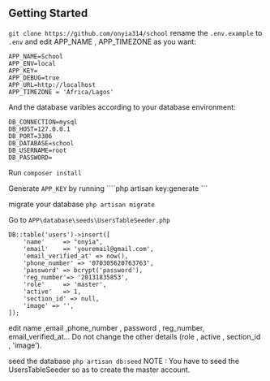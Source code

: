 ## Getting Started
```git clone https://github.com/onyia314/school```
rename the ```.env.example``` to ```.env``` and edit APP_NAME , APP_TIMEZONE as you want:
```
APP_NAME=School
APP_ENV=local
APP_KEY=
APP_DEBUG=true
APP_URL=http://localhost
APP_TIMEZONE = 'Africa/Lagos'

```
And the database varibles according to your database environment:

```
DB_CONNECTION=mysql
DB_HOST=127.0.0.1
DB_PORT=3306
DB_DATABASE=school
DB_USERNAME=root
DB_PASSWORD=

```
Run ```composer install```

Generate `APP_KEY` by running ````php artisan key:generate ```

migrate your database ```php artisan migrate```

Go to ```APP\database\seeds\UsersTableSeeder.php``` 

```
DB::table('users')->insert([
    'name'     => "onyia",
    'email'    => 'youremail@gmail.com',
    'email_verified_at' => now(),
    'phone_number' => '070305620763763',
    'password' => bcrypt('password'),
    'reg_number'=> '20131835853',
    'role'     => 'master',
    'active'   => 1,
    'section_id' => null,
    'image' => '',
]);

```
edit name ,email ,phone_number , password , reg_number, email_verified_at...
Do not change the other details (role , active , section_id , 'image').

seed the database ```php artisan db:seed```
NOTE : You have to seed the UsersTableSeeder so as to create the master account.